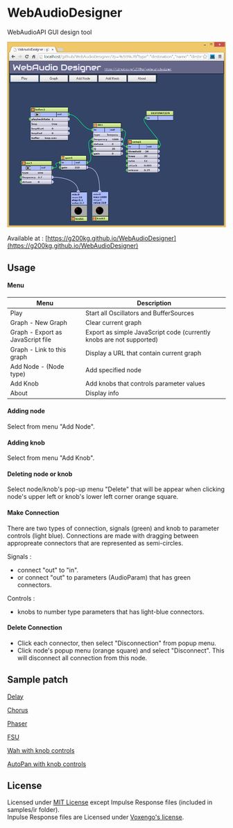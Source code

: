 WebAudioDesigner
================

WebAudioAPI GUI design tool

![](images/webaudiodesigner.png)

Available at :
[https://g200kg.github.io/WebAudioDesigner](https://g200kg.github.io/WebAudioDesigner)

## Usage
#### Menu

Menu                              |Description
---                               |---
Play                              |Start all Oscillators and BufferSources
Graph - New Graph                 |Clear current graph
Graph - Export as JavaScript file |Export as simple JavaScript code (currently knobs are not supported)
Graph - Link to this graph        |Display a URL that contain current graph
Add Node - (Node type)            |Add specified node
Add Knob                          |Add knobs that controls parameter values
About                             |Display info

#### Adding node
Select from menu "Add Node".

#### Adding knob
Select from menu "Add Knob".

#### Deleting node or knob
Select node/knob's pop-up menu "Delete" that will be appear when clicking node's upper left or knob's lower left corner orange square.

#### Make Connection
There are two types of connection, signals (green) and knob to parameter controls (light blue).
Connections are made with dragging between appropreate connectors that are represented as semi-circles.

Signals : 
* connect "out" to "in".
* or connect "out" to parameters (AudioParam) that has green connectors.

Controls :
* knobs to number type parameters that has light-blue connectors.

#### Delete Connection
* Click each connector, then select "Disconnection" from popup menu.
* Click node's popup menu (orange square) and select "Disconnect". This will disconnect all connection from this node.

## Sample patch

[Delay](http://g200kg.github.io/WebAudioDesigner/?p=%5B%7B%22type%22:%22destination%22,%22name%22:%22destination%22,%22x%22:694,%22y%22:116,%22params%22:%5B%5D,%22connect%22:%5B%5D%7D,%7B%22type%22:%22gain%22,%22name%22:%22gain1%22,%22x%22:572,%22y%22:199,%22params%22:%5B%7B%22name%22:%22gain%22,%22type%22:%22a%22,%22value%22:%221%22%7D%5D,%22connect%22:%5B%7B%22t%22:%22destination%22,%22o%22:0,%22i%22:0%7D%5D%7D,%7B%22type%22:%22bufsrc%22,%22name%22:%22bufsrc1%22,%22x%22:65,%22y%22:172,%22params%22:%5B%7B%22name%22:%22playbackRate%22,%22type%22:%22a%22,%22value%22:%221%22%7D,%7B%22name%22:%22loop%22,%22type%22:%22b%22,%22value%22:true%7D,%7B%22name%22:%22loopStart%22,%22type%22:%22n%22,%22value%22:0%7D,%7B%22name%22:%22loopEnd%22,%22type%22:%22n%22,%22value%22:0%7D,%7B%22name%22:%22buffer%22,%22type%22:%22ob%22,%22value%22:%22loop.wav%22%7D%5D,%22connect%22:%5B%7B%22t%22:%22delay1%22,%22o%22:0,%22i%22:0%7D,%7B%22t%22:%22gain1%22,%22o%22:0,%22i%22:0%7D%5D%7D,%7B%22type%22:%22delay%22,%22name%22:%22delay1%22,%22x%22:314,%22y%22:311,%22params%22:%5B%7B%22name%22:%22delayTime%22,%22type%22:%22a%22,%22value%22:%22.25%22%7D%5D,%22connect%22:%5B%7B%22t%22:%22gain2%22,%22o%22:0,%22i%22:0%7D,%7B%22t%22:%22gain3%22,%22o%22:0,%22i%22:0%7D%5D%7D,%7B%22type%22:%22gain%22,%22name%22:%22gain2%22,%22x%22:488,%22y%22:384,%22params%22:%5B%7B%22name%22:%22gain%22,%22type%22:%22a%22,%22value%22:%220.5%22%7D%5D,%22connect%22:%5B%7B%22t%22:%22gain1%22,%22o%22:0,%22i%22:0%7D%5D%7D,%7B%22type%22:%22gain%22,%22name%22:%22gain3%22,%22x%22:299,%22y%22:463,%22params%22:%5B%7B%22name%22:%22gain%22,%22type%22:%22a%22,%22value%22:%220.5%22%7D%5D,%22connect%22:%5B%7B%22t%22:%22delay1%22,%22o%22:0,%22i%22:0%7D%5D%7D%5D)

[Chorus](http://g200kg.github.io/WebAudioDesigner/?p=%5B%7B%22type%22:%22destination%22,%22name%22:%22destination%22,%22x%22:694,%22y%22:116,%22params%22:%5B%5D,%22connect%22:%5B%5D%7D,%7B%22type%22:%22gain%22,%22name%22:%22gain1%22,%22x%22:509,%22y%22:140,%22params%22:%5B%7B%22name%22:%22gain%22,%22type%22:%22a%22,%22value%22:%221%22%7D%5D,%22connect%22:%5B%7B%22t%22:%22destination%22,%22o%22:0,%22i%22:0%7D%5D%7D,%7B%22type%22:%22bufsrc%22,%22name%22:%22bufsrc1%22,%22x%22:65,%22y%22:172,%22params%22:%5B%7B%22name%22:%22playbackRate%22,%22type%22:%22a%22,%22value%22:%221%22%7D,%7B%22name%22:%22loop%22,%22type%22:%22b%22,%22value%22:true%7D,%7B%22name%22:%22loopStart%22,%22type%22:%22n%22,%22value%22:0%7D,%7B%22name%22:%22loopEnd%22,%22type%22:%22n%22,%22value%22:0%7D,%7B%22name%22:%22buffer%22,%22type%22:%22ob%22,%22value%22:%22loop.wav%22%7D%5D,%22connect%22:%5B%7B%22t%22:%22delay1%22,%22o%22:0,%22i%22:0%7D,%7B%22t%22:%22gain1%22,%22o%22:0,%22i%22:0%7D%5D%7D,%7B%22type%22:%22delay%22,%22name%22:%22delay1%22,%22x%22:365,%22y%22:247,%22params%22:%5B%7B%22name%22:%22delayTime%22,%22type%22:%22a%22,%22value%22:%220.02%22%7D%5D,%22connect%22:%5B%7B%22t%22:%22gain1%22,%22o%22:0,%22i%22:0%7D%5D%7D,%7B%22type%22:%22gain%22,%22name%22:%22gain3%22,%22x%22:270,%22y%22:412,%22params%22:%5B%7B%22name%22:%22gain%22,%22type%22:%22a%22,%22value%22:%220.002%22%7D%5D,%22connect%22:%5B%7B%22t%22:%22delay1.delayTime%22,%22o%22:0%7D%5D%7D,%7B%22type%22:%22osc%22,%22name%22:%22osc1%22,%22x%22:99,%22y%22:345,%22params%22:%5B%7B%22name%22:%22type%22,%22type%22:%22s%22,%22value%22:%22sine%22%7D,%7B%22name%22:%22frequency%22,%22type%22:%22a%22,%22value%22:%221.5%22%7D,%7B%22name%22:%22detune%22,%22type%22:%22a%22,%22value%22:%220%22%7D%5D,%22connect%22:%5B%7B%22t%22:%22gain3%22,%22o%22:0,%22i%22:0%7D%5D%7D%5D)

[Phaser](http://g200kg.github.io/WebAudioDesigner/?p=%5B%7B%22type%22:%22destination%22,%22name%22:%22destination%22,%22x%22:962,%22y%22:139,%22params%22:%5B%5D,%22connect%22:%5B%5D%7D,%7B%22type%22:%22gain%22,%22name%22:%22gain1%22,%22x%22:825,%22y%22:101,%22params%22:%5B%7B%22name%22:%22gain%22,%22type%22:%22a%22,%22value%22:%221%22%7D%5D,%22connect%22:%5B%7B%22t%22:%22destination%22,%22o%22:0,%22i%22:0%7D%5D%7D,%7B%22type%22:%22bufsrc%22,%22name%22:%22bufsrc1%22,%22x%22:68,%22y%22:97,%22params%22:%5B%7B%22name%22:%22playbackRate%22,%22type%22:%22a%22,%22value%22:%221%22%7D,%7B%22name%22:%22loop%22,%22type%22:%22b%22,%22value%22:true%7D,%7B%22name%22:%22loopStart%22,%22type%22:%22n%22,%22value%22:0%7D,%7B%22name%22:%22loopEnd%22,%22type%22:%22n%22,%22value%22:0%7D,%7B%22name%22:%22buffer%22,%22type%22:%22ob%22,%22value%22:%22loop.wav%22%7D%5D,%22connect%22:%5B%7B%22t%22:%22filt1%22,%22o%22:0,%22i%22:0%7D,%7B%22t%22:%22gain1%22,%22o%22:0,%22i%22:0%7D%5D%7D,%7B%22type%22:%22osc%22,%22name%22:%22osc1%22,%22x%22:52,%22y%22:435,%22params%22:%5B%7B%22name%22:%22type%22,%22type%22:%22s%22,%22value%22:%22sine%22%7D,%7B%22name%22:%22frequency%22,%22type%22:%22a%22,%22value%22:%223%22%7D,%7B%22name%22:%22detune%22,%22type%22:%22a%22,%22value%22:%220%22%7D%5D,%22connect%22:%5B%7B%22t%22:%22gain2%22,%22o%22:0,%22i%22:0%7D%5D%7D,%7B%22type%22:%22filt%22,%22name%22:%22filt1%22,%22x%22:266,%22y%22:285,%22params%22:%5B%7B%22name%22:%22type%22,%22type%22:%22s%22,%22value%22:%22allpass%22%7D,%7B%22name%22:%22frequency%22,%22type%22:%22a%22,%22value%22:%221000%22%7D,%7B%22name%22:%22detune%22,%22type%22:%22a%22,%22value%22:%220%22%7D,%7B%22name%22:%22Q%22,%22type%22:%22a%22,%22value%22:%221%22%7D,%7B%22name%22:%22gain%22,%22type%22:%22a%22,%22value%22:%220%22%7D%5D,%22connect%22:%5B%7B%22t%22:%22filt2%22,%22o%22:0,%22i%22:0%7D%5D%7D,%7B%22type%22:%22filt%22,%22name%22:%22filt2%22,%22x%22:426,%22y%22:263,%22params%22:%5B%7B%22name%22:%22type%22,%22type%22:%22s%22,%22value%22:%22allpass%22%7D,%7B%22name%22:%22frequency%22,%22type%22:%22a%22,%22value%22:%221000%22%7D,%7B%22name%22:%22detune%22,%22type%22:%22a%22,%22value%22:%220%22%7D,%7B%22name%22:%22Q%22,%22type%22:%22a%22,%22value%22:%221%22%7D,%7B%22name%22:%22gain%22,%22type%22:%22a%22,%22value%22:%220%22%7D%5D,%22connect%22:%5B%7B%22t%22:%22filt3%22,%22o%22:0,%22i%22:0%7D%5D%7D,%7B%22type%22:%22gain%22,%22name%22:%22gain2%22,%22x%22:263,%22y%22:561,%22params%22:%5B%7B%22name%22:%22gain%22,%22type%22:%22a%22,%22value%22:%22500%22%7D%5D,%22connect%22:%5B%7B%22t%22:%22filt1.frequency%22,%22o%22:0%7D,%7B%22t%22:%22filt2.frequency%22,%22o%22:0%7D,%7B%22t%22:%22filt3.frequency%22,%22o%22:0%7D,%7B%22t%22:%22filt4.frequency%22,%22o%22:0%7D%5D%7D,%7B%22type%22:%22filt%22,%22name%22:%22filt3%22,%22x%22:581,%22y%22:237,%22params%22:%5B%7B%22name%22:%22type%22,%22type%22:%22s%22,%22value%22:%22allpass%22%7D,%7B%22name%22:%22frequency%22,%22type%22:%22a%22,%22value%22:%221000%22%7D,%7B%22name%22:%22detune%22,%22type%22:%22a%22,%22value%22:%220%22%7D,%7B%22name%22:%22Q%22,%22type%22:%22a%22,%22value%22:%221%22%7D,%7B%22name%22:%22gain%22,%22type%22:%22a%22,%22value%22:%220%22%7D%5D,%22connect%22:%5B%7B%22t%22:%22filt4%22,%22o%22:0,%22i%22:0%7D%5D%7D,%7B%22type%22:%22filt%22,%22name%22:%22filt4%22,%22x%22:735,%22y%22:221,%22params%22:%5B%7B%22name%22:%22type%22,%22type%22:%22s%22,%22value%22:%22allpass%22%7D,%7B%22name%22:%22frequency%22,%22type%22:%22a%22,%22value%22:%221000%22%7D,%7B%22name%22:%22detune%22,%22type%22:%22a%22,%22value%22:%220%22%7D,%7B%22name%22:%22Q%22,%22type%22:%22a%22,%22value%22:%221%22%7D,%7B%22name%22:%22gain%22,%22type%22:%22a%22,%22value%22:%220%22%7D%5D,%22connect%22:%5B%7B%22t%22:%22gain1%22,%22o%22:0,%22i%22:0%7D%5D%7D%5D)

[FSU](http://g200kg.github.io/WebAudioDesigner/?p=%5B%7B%22type%22:%22destination%22,%22name%22:%22destination%22,%22x%22:568,%22y%22:205,%22params%22:%5B%5D,%22connect%22:%5B%5D%7D,%7B%22type%22:%22bufsrc%22,%22name%22:%22bufsrc1%22,%22x%22:85,%22y%22:178,%22params%22:%5B%7B%22name%22:%22playbackRate%22,%22type%22:%22a%22,%22value%22:%221%22%7D,%7B%22name%22:%22loop%22,%22type%22:%22b%22,%22value%22:true%7D,%7B%22name%22:%22loopStart%22,%22type%22:%22n%22,%22value%22:0%7D,%7B%22name%22:%22loopEnd%22,%22type%22:%22n%22,%22value%22:0%7D,%7B%22name%22:%22buffer%22,%22type%22:%22ob%22,%22value%22:%22loop.wav%22%7D%5D,%22connect%22:%5B%7B%22t%22:%22delay1%22,%22o%22:0,%22i%22:0%7D%5D%7D,%7B%22type%22:%22delay%22,%22name%22:%22delay1%22,%22x%22:396,%22y%22:154,%22params%22:%5B%7B%22name%22:%22delayTime%22,%22type%22:%22a%22,%22value%22:%220%22%7D%5D,%22connect%22:%5B%7B%22t%22:%22destination%22,%22o%22:0,%22i%22:0%7D%5D%7D,%7B%22type%22:%22osc%22,%22name%22:%22osc1%22,%22x%22:81,%22y%22:392,%22params%22:%5B%7B%22name%22:%22type%22,%22type%22:%22s%22,%22value%22:%22sawtooth%22%7D,%7B%22name%22:%22frequency%22,%22type%22:%22a%22,%22value%22:%220.5%22%7D,%7B%22name%22:%22detune%22,%22type%22:%22a%22,%22value%22:%220%22%7D%5D,%22connect%22:%5B%7B%22t%22:%22shaper1%22,%22o%22:0,%22i%22:0%7D%5D%7D,%7B%22type%22:%22shaper%22,%22name%22:%22shaper1%22,%22x%22:276,%22y%22:347,%22params%22:%5B%7B%22name%22:%22oversample%22,%22type%22:%22s%22,%22value%22:%22none%22%7D,%7B%22name%22:%22curve%22,%22type%22:%22tc%22,%22value%22:%22new%20Float32Array%28%5B%5Cn%5Cn0,%5Cn0,%5Cn0.1,%5Cn0.1,%5Cn0,%5Cn0,%5Cn0.3,%5Cn0.3,%5Cn0.2,%5Cn0.2,%5Cn0.4,%5Cn0.4,%5Cn0.2,%5Cn0.2,%5Cn%5Cn%5D%29%22%7D%5D,%22connect%22:%5B%7B%22t%22:%22delay1.delayTime%22,%22o%22:0%7D%5D%7D%5D)

[Wah with knob controls](http://g200kg.github.io/WebAudioDesigner/?p=%5B%7B%22type%22:%22destination%22,%22name%22:%22destination%22,%22x%22:584,%22y%22:157,%22params%22:%5B%5D,%22connect%22:%5B%5D%7D,%7B%22type%22:%22bufsrc%22,%22name%22:%22bufsrc1%22,%22x%22:91,%22y%22:142,%22params%22:%5B%7B%22name%22:%22playbackRate%22,%22type%22:%22a%22,%22value%22:%221%22%7D,%7B%22name%22:%22loop%22,%22type%22:%22b%22,%22value%22:true%7D,%7B%22name%22:%22loopStart%22,%22type%22:%22n%22,%22value%22:0%7D,%7B%22name%22:%22loopEnd%22,%22type%22:%22n%22,%22value%22:0%7D,%7B%22name%22:%22buffer%22,%22type%22:%22ob%22,%22value%22:%22loop.wav%22%7D%5D,%22connect%22:%5B%7B%22t%22:%22filt1%22,%22o%22:0,%22i%22:0%7D%5D%7D,%7B%22type%22:%22filt%22,%22name%22:%22filt1%22,%22x%22:357,%22y%22:208,%22params%22:%5B%7B%22name%22:%22type%22,%22type%22:%22s%22,%22value%22:%22lowpass%22%7D,%7B%22name%22:%22frequency%22,%22type%22:%22a%22,%22value%22:%221000%22%7D,%7B%22name%22:%22detune%22,%22type%22:%22a%22,%22value%22:%220%22%7D,%7B%22name%22:%22Q%22,%22type%22:%22a%22,%22value%22:%2220%22%7D,%7B%22name%22:%22gain%22,%22type%22:%22a%22,%22value%22:%220%22%7D%5D,%22connect%22:%5B%7B%22t%22:%22comp1%22,%22o%22:0,%22i%22:0%7D%5D%7D,%7B%22type%22:%22osc%22,%22name%22:%22osc1%22,%22x%22:52,%22y%22:369,%22params%22:%5B%7B%22name%22:%22type%22,%22type%22:%22s%22,%22value%22:%22sine%22%7D,%7B%22name%22:%22frequency%22,%22type%22:%22a%22,%22value%22:2%7D,%7B%22name%22:%22detune%22,%22type%22:%22a%22,%22value%22:%220%22%7D%5D,%22connect%22:%5B%7B%22t%22:%22gain1%22,%22o%22:0,%22i%22:0%7D%5D%7D,%7B%22type%22:%22gain%22,%22name%22:%22gain1%22,%22x%22:219,%22y%22:347,%22params%22:%5B%7B%22name%22:%22gain%22,%22type%22:%22a%22,%22value%22:398%7D%5D,%22connect%22:%5B%7B%22t%22:%22filt1.frequency%22,%22o%22:0%7D%5D%7D,%7B%22type%22:%22comp%22,%22name%22:%22comp1%22,%22x%22:504,%22y%22:279,%22params%22:%5B%7B%22name%22:%22threshold%22,%22type%22:%22a%22,%22value%22:%22-24%22%7D,%7B%22name%22:%22knee%22,%22type%22:%22a%22,%22value%22:%2230%22%7D,%7B%22name%22:%22ratio%22,%22type%22:%22a%22,%22value%22:%2212%22%7D,%7B%22name%22:%22attack%22,%22type%22:%22a%22,%22value%22:%220.003%22%7D,%7B%22name%22:%22release%22,%22type%22:%22a%22,%22value%22:%220.25%22%7D%5D,%22connect%22:%5B%7B%22t%22:%22destination%22,%22o%22:0,%22i%22:0%7D%5D%7D,%7B%22type%22:%22knob%22,%22name%22:%22knob1%22,%22x%22:262,%22y%22:502,%22min%22:0,%22max%22:10,%22step%22:0.1,%22value%22:2,%22connect%22:%5B%7B%22t%22:%22osc1.frequency%22%7D%5D%7D,%7B%22type%22:%22knob%22,%22name%22:%22knob2%22,%22x%22:353,%22y%22:501,%22min%22:0,%22max%22:1000,%22step%22:1,%22value%22:398,%22connect%22:%5B%7B%22t%22:%22gain1.gain%22%7D%5D%7D%5D)

[AutoPan with knob controls](http://g200kg.github.io/WebAudioDesigner/?p=%5B%7B%22type%22:%22destination%22,%22name%22:%22destination%22,%22x%22:708,%22y%22:115,%22params%22:%5B%5D,%22connect%22:%5B%5D%7D,%7B%22type%22:%22bufsrc%22,%22name%22:%22bufsrc1%22,%22x%22:48,%22y%22:114,%22params%22:%5B%7B%22name%22:%22playbackRate%22,%22type%22:%22a%22,%22value%22:%221%22%7D,%7B%22name%22:%22loop%22,%22type%22:%22b%22,%22value%22:true%7D,%7B%22name%22:%22loopStart%22,%22type%22:%22n%22,%22value%22:0%7D,%7B%22name%22:%22loopEnd%22,%22type%22:%22n%22,%22value%22:0%7D,%7B%22name%22:%22buffer%22,%22type%22:%22ob%22,%22value%22:%22loop.wav%22%7D%5D,%22connect%22:%5B%7B%22t%22:%22split1%22,%22o%22:0,%22i%22:0%7D%5D%7D,%7B%22type%22:%22split%22,%22name%22:%22split1%22,%22x%22:245,%22y%22:202,%22params%22:%5B%5D,%22connect%22:%5B%7B%22t%22:%22gain1%22,%22o%22:0,%22i%22:0%7D,%7B%22t%22:%22gain2%22,%22o%22:1,%22i%22:0%7D%5D%7D,%7B%22type%22:%22gain%22,%22name%22:%22gain1%22,%22x%22:446,%22y%22:169,%22params%22:%5B%7B%22name%22:%22gain%22,%22type%22:%22a%22,%22value%22:%220.5%22%7D%5D,%22connect%22:%5B%7B%22t%22:%22merge1%22,%22o%22:0,%22i%22:0%7D%5D%7D,%7B%22type%22:%22gain%22,%22name%22:%22gain2%22,%22x%22:445,%22y%22:252,%22params%22:%5B%7B%22name%22:%22gain%22,%22type%22:%22a%22,%22value%22:%220.5%22%7D%5D,%22connect%22:%5B%7B%22t%22:%22merge1%22,%22o%22:0,%22i%22:1%7D%5D%7D,%7B%22type%22:%22merge%22,%22name%22:%22merge1%22,%22x%22:595,%22y%22:201,%22params%22:%5B%5D,%22connect%22:%5B%7B%22t%22:%22destination%22,%22o%22:0,%22i%22:0%7D%5D%7D,%7B%22type%22:%22osc%22,%22name%22:%22osc1%22,%22x%22:75,%22y%22:340,%22params%22:%5B%7B%22name%22:%22type%22,%22type%22:%22s%22,%22value%22:%22sine%22%7D,%7B%22name%22:%22frequency%22,%22type%22:%22a%22,%22value%22:0.21%7D,%7B%22name%22:%22detune%22,%22type%22:%22a%22,%22value%22:%220%22%7D%5D,%22connect%22:%5B%7B%22t%22:%22gain4%22,%22o%22:0,%22i%22:0%7D,%7B%22t%22:%22gain3%22,%22o%22:0,%22i%22:0%7D%5D%7D,%7B%22type%22:%22gain%22,%22name%22:%22gain3%22,%22x%22:238,%22y%22:294,%22params%22:%5B%7B%22name%22:%22gain%22,%22type%22:%22a%22,%22value%22:%22-0.5%22%7D%5D,%22connect%22:%5B%7B%22t%22:%22gain1.gain%22,%22o%22:0%7D%5D%7D,%7B%22type%22:%22gain%22,%22name%22:%22gain4%22,%22x%22:240,%22y%22:382,%22params%22:%5B%7B%22name%22:%22gain%22,%22type%22:%22a%22,%22value%22:%220.5%22%7D%5D,%22connect%22:%5B%7B%22t%22:%22gain2.gain%22,%22o%22:0%7D%5D%7D,%7B%22type%22:%22knob%22,%22name%22:%22knob1%22,%22x%22:164,%22y%22:499,%22min%22:0.1,%22max%22:3,%22step%22:0.01,%22value%22:0.21,%22connect%22:%5B%7B%22t%22:%22osc1.frequency%22%7D%5D%7D%5D)

## License
Licensed under [MIT License](LICENSE) except Impulse Response files (included in samples/ir folder).  
Inpulse Response files are Licensed under [Voxengo's license](samples/ir/IMreverbs1/license.txt).  
